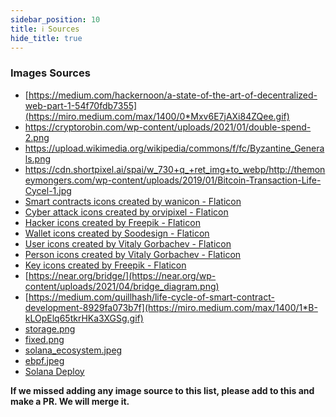 ```yaml
---
sidebar_position: 10
title: ℹ️ Sources
hide_title: true
---
```


### Images Sources
- [https://medium.com/hackernoon/a-state-of-the-art-of-decentralized-web-part-1-54f70fdb7355](https://miro.medium.com/max/1400/0*Mxv6E7jAXi84ZQee.gif)
- https://cryptorobin.com/wp-content/uploads/2021/01/double-spend-2.png
- https://upload.wikimedia.org/wikipedia/commons/f/fc/Byzantine_Generals.png
- https://cdn.shortpixel.ai/spai/w_730+q_+ret_img+to_webp/http://themoneymongers.com/wp-content/uploads/2019/01/Bitcoin-Transaction-Life-Cycel-1.jpg
- [Smart contracts icons created by wanicon - Flaticon](https://www.flaticon.com/free-icons/smart-contracts)
- [Cyber attack icons created by orvipixel - Flaticon](https://www.flaticon.com/free-icons/cyber-attack)
- <a href="https://www.flaticon.com/free-icons/hacker" title="hacker icons">Hacker icons created by Freepik - Flaticon</a>
- <a href="https://www.flaticon.com/free-icons/wallet" title="wallet icons">Wallet icons created by Soodesign - Flaticon</a>
- <a href="https://www.flaticon.com/free-icons/user" title="user icons">User icons created by Vitaly Gorbachev - Flaticon</a>
- <a href="https://www.flaticon.com/free-icons/person" title="person icons">Person icons created by Vitaly Gorbachev - Flaticon</a>
- <a href="https://www.flaticon.com/free-icons/key" title="key icons">Key icons created by Freepik - Flaticon</a>
- [https://near.org/bridge/](https://near.org/wp-content/uploads/2021/04/bridge_diagram.png)
- [https://medium.com/quillhash/life-cycle-of-smart-contract-development-8929fa073b7f](https://miro.medium.com/max/1400/1*B-kLOpElq65tkrHKa3XGSg.gif)
- [storage.png](https://programtheblockchain.com/storage/storage.png)
- [fixed.png](https://programtheblockchain.com/storage/fixed.png)
- [solana_ecosystem.jpeg](https://raw.githubusercontent.com/figment-networks/learn-tutorials/master/assets/solana_ecosystem.jpeg)
- [ebpf.jpeg](https://ebpf.io/static/clang-474f8cf2581479a1a8f3f77538b67681.png)
- [Solana Deploy](https://docs.solana.com/developing/on-chain-programs/deploying)

**If we missed adding any image source to this list, please add to this and make a PR. We will merge it.**